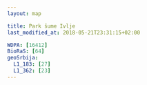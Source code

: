 ```yaml
---
layout: map

title: Park šume Ivlje
last_modified_at: 2018-05-21T23:31:15+02:00

WDPA: [16412]
BioRaS: [64]
geoSrbija:
  L1_183: [27]
  L1_362: [23]
---
```

